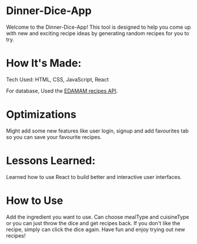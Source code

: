 # Dinner-Dice-App

Welcome to the Dinner-Dice-App! This tool is designed to help you come up with new and exciting recipe ideas by generating random recipes for you to try.

# How It's Made:

Tech Used: HTML, CSS, JavaScript, React

For database, Used the [EDAMAM recipes API](https://developer.edamam.com/edamam-docs-recipe-api#/).

# Optimizations

Might add some new features like user login, signup and add favourites tab so you can save your favourite recipes.

# Lessons Learned:

Learned how to use React to build better and interactive user interfaces.

# How to Use

Add the ingredient you want to use. Can choose mealType and cuisineType or you can just throw the dice and get recipes back.
If you don't like the recipe, simply can click the dice again.
Have fun and enjoy trying out new recipes!
